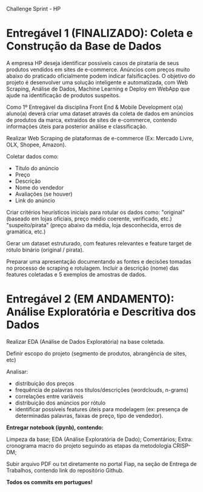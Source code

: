 Challenge Sprint - HP

# Entregável 1 (FINALIZADO): Coleta e Construção da Base de Dados 

A empresa HP deseja identificar possíveis casos de pirataria de seus produtos vendidos em sites de e-commerce. Anúncios com preços muito abaixo do praticado oficialmente podem indicar falsificações. O objetivo do projeto é desenvolver uma solução inteligente e automatizada, com Web Scraping, Análise de Dados, Machine Learning e Deploy em WebApp que ajude na identificação de produtos suspeitos.  

Como  1º Entregável da disciplina Front End & Mobile Development o(a) aluno(a) deverá criar uma dataset através da coleta de dados em anúncios de produtos da marca, extraídos de sites de e-commerce, contendo informações úteis para posterior análise e classificação.  

Realizar Web Scraping de plataformas de e-commerce (Ex: Mercado Livre, OLX, Shopee, Amazon).  

Coletar dados como:
- Título do anúncio
- Preço
- Descrição
- Nome do vendedor
- Avaliações (se houver)
- Link do anúncio

Criar critérios heurísticos iniciais para rotular os dados como:
"original" (baseado em lojas oficiais, preço médio coerente, verificado, etc.)  
"suspeito/pirata" (preço abaixo da média, loja desconhecida, erros de gramática, etc.)  

Gerar um dataset estruturado, com features relevantes e feature target de rótulo binário (original / pirata).  

Preparar uma apresentação documentando as fontes e decisões tomadas no processo de scraping e rotulagem. Incluir a descrição (nome) das features coletadas e 5 exemplos de amostras de dados.  


# Entregável 2 (EM ANDAMENTO): Análise Exploratória e Descritiva dos Dados 

Realizar EDA (Análise de Dados Exploratória) na base coletada.

Definir escopo do projeto (segmento de produtos, abrangência de sites, etc)

Analisar: 
- distribuição dos preços
- frequência de palavras nos títulos/descrições (wordclouds, n-grams)
- correlações entre variáveis
- distribuição dos anúncios por rótulo
- identificar possíveis features úteis para modelagem (ex: presença de determinadas palavras, faixas de preço, tipo de vendedor).

**Entregar notebook (ipynb), contendo:**

Limpeza da base;
EDA (Análise Exploratória de Dado);
Comentários;
Extra: cronograma macro do projeto seguindo as etapas da metodologia CRISP-DM;

Subir arquivo PDF ou txt diretamente no portal Fiap, na seção de Entrega de Trabalhos, contendo link do repositório Github.


**Todos os commits em portugues!**